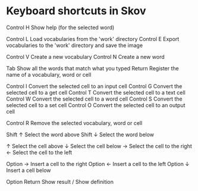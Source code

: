 # Keyboard shortcuts in Skov

Control H       Show help (for the selected word)

Control L       Load vocabularies from the 'work' directory
Control E       Export vocabularies to the 'work' directory and save the image

Control V       Create a new vocabulary
Control N       Create a new word

Tab             Show all the words that match what you typed
Return          Register the name of a vocabulary, word or cell

Control I       Convert the selected cell to an input cell
Control G       Convert the selected cell to a get cell
Control T       Convert the selected cell to a text cell
Control W       Convert the selected cell to a word cell
Control S       Convert the selected cell to a set cell
Control O       Convert the selected cell to an output cell

Control R       Remove the selected vocabulary, word or cell

Shift ↑         Select the word above
Shift ↓         Select the word below

↑               Select the cell above
↓               Select the cell below
→               Select the cell to the right
←               Select the cell to the left

Option →        Insert a cell to the right
Option ←        Insert a cell to the left
Option ↓        Insert a cell below

Option Return   Show result / Show definition

